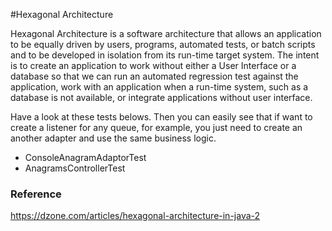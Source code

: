 #Hexagonal Architecture

Hexagonal Architecture is a software architecture that allows an application to be equally driven by users, programs, automated tests, or batch scripts and to be developed in isolation from its run-time target system. The intent is to create an application to work without either a User Interface or a database so that we can run an automated regression test against the application, work with an application when a run-time system, such as a database is not available, or integrate applications without user interface.

Have a look at these tests belows. Then you can easily see that if want to create a listener for any queue, for example, you just need to create an another adapter and use the same business logic.
* ConsoleAnagramAdaptorTest
* AnagramsControllerTest

### Reference 
https://dzone.com/articles/hexagonal-architecture-in-java-2